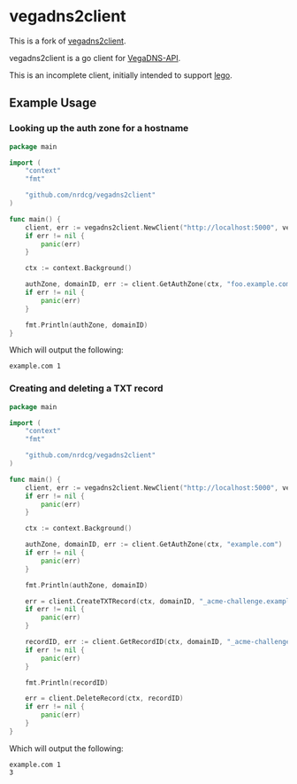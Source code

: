 # vegadns2client

This is a fork of [vegadns2client](https://github.com/opendns/vegadns2client).

vegadns2client is a go client for [VegaDNS-API](https://github.com/shupp/VegaDNS-API).

This is an incomplete client, initially intended to support [lego](https://github.com/xenolf/lego).

## Example Usage

### Looking up the auth zone for a hostname

```go
package main

import (
	"context"
	"fmt"

	"github.com/nrdcg/vegadns2client"
)

func main() {
	client, err := vegadns2client.NewClient("http://localhost:5000", vegadns2client.WithOAuth("mykey", "mysecret"))
	if err != nil {
		panic(err)
	}

	ctx := context.Background()

	authZone, domainID, err := client.GetAuthZone(ctx, "foo.example.com")
	if err != nil {
		panic(err)
	}

	fmt.Println(authZone, domainID)
}
```

Which will output the following:

```
example.com 1
```

### Creating and deleting a TXT record

```go
package main

import (
	"context"
	"fmt"

	"github.com/nrdcg/vegadns2client"
)

func main() {
	client, err := vegadns2client.NewClient("http://localhost:5000", vegadns2client.WithOAuth("mykey", "mysecret"))
	if err != nil {
		panic(err)
	}

	ctx := context.Background()

	authZone, domainID, err := client.GetAuthZone(ctx, "example.com")
	if err != nil {
		panic(err)
	}

	fmt.Println(authZone, domainID)

	err = client.CreateTXTRecord(ctx, domainID, "_acme-challenge.example.com", "test challenge", 25)
	if err != nil {
		panic(err)
	}

	recordID, err := client.GetRecordID(ctx, domainID, "_acme-challenge.example.com", "TXT")
	if err != nil {
		panic(err)
	}

	fmt.Println(recordID)

	err = client.DeleteRecord(ctx, recordID)
	if err != nil {
		panic(err)
	}
}
```

Which will output the following:

```
example.com 1
3
```
